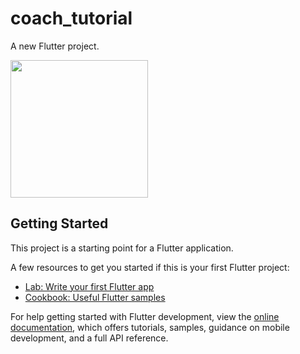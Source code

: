 # coach_tutorial

A new Flutter project.

<img src="https://github.com/NeiHau/coach_tutorial/assets/81244642/991942c2-eca5-4e1e-aec8-8dac83dbf2f6" width="220">


## Getting Started

This project is a starting point for a Flutter application.

A few resources to get you started if this is your first Flutter project:

- [Lab: Write your first Flutter app](https://docs.flutter.dev/get-started/codelab)
- [Cookbook: Useful Flutter samples](https://docs.flutter.dev/cookbook)

For help getting started with Flutter development, view the
[online documentation](https://docs.flutter.dev/), which offers tutorials,
samples, guidance on mobile development, and a full API reference.
